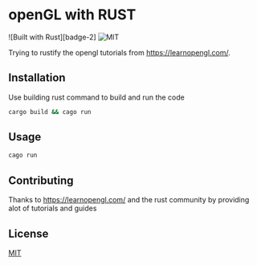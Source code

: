 # openGL with RUST

![Built with Rust][badge-2] ![MIT](https://img.shields.io/badge/license-MIT-blue.svg)

Trying to rustify the opengl tutorials from https://learnopengl.com/.

## Installation

Use building rust command to build and run the code

```bash
cargo build && cago run
```

## Usage

```bash
cago run

```

## Contributing

Thanks to https://learnopengl.com/ and the rust community by providing alot of tutorials and guides

## License

[MIT](https://choosealicense.com/licenses/mit/)
